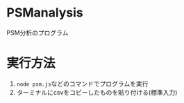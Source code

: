 # PSManalysis
PSM分析のプログラム

# 実行方法
1. `node psm.js`などのコマンドでプログラムを実行
2. ターミナルにcsvをコピーしたものを貼り付ける(標準入力)
